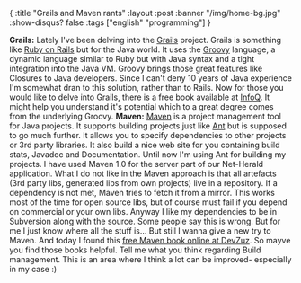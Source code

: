 {
  :title "Grails and Maven rants"
  :layout :post
  :banner "/img/home-bg.jpg"
  :show-disqus? false
  :tags ["english" "programming"]
}

**Grails:** Lately I've been delving into the [Grails](http://grails.codehaus.org/) project. Grails is something like [Ruby on Rails](http://www.rubyonrails.org/) but for the Java world. It uses the [Groovy](http://groovy.codehaus.org/) language, a dynamic language similar to Ruby but with Java syntax and a tight integration into the Java VM. Groovy brings those great features like Closures to Java developers. Since I can't deny 10 years of Java experience I'm somewhat dran to this solution, rather than to Rails. Now for those you would like to delve into Grails, there is a free book available at [InfoQ](http://www.infoq.com/minibooks/grails). It might help you understand it's potential which to a great degree comes from the underlying Groovy. **Maven:** [Maven](http://maven.apache.org/) is a project management tool for Java projects. It supports building projects just like [Ant](http://ant.apache.org/) but is supposed to go much further. It allows you to specify dependencies to other projects or 3rd party libraries. It also build a nice web site for you containing build stats, Javadoc and Documentation. Until now I'm using Ant for building my projects. I have used Maven 1.0 for the server part of our Net-Herald application. What I do not like in the Maven approach is that all artefacts (3rd party libs, generated libs from own projects) live in a repository. If a dependency is not met, Maven tries to fetch it from a mirror. This works most of the time for open source libs, but of course must fail if you depend on commercial or your own libs. Anyway I like my dependencies to be in Subversion along with the source. Some people say this is wrong. But for me I just know where all the stuff is... But still I wanna give a new try to Maven. And today I found this [free Maven book online at DevZuz](http://www.devzuz.com/web/guest/products/resources?gclid=CID3rsXTyYwCFQlrXgodoU6JQg#BBWM). So mayve you find those books helpful. Tell me what you think regarding Build management. This is an area where I think a lot can be improved- especially in my case :)
